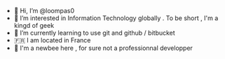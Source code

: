 - 👋 Hi, I’m @loompas0
- 👀 I’m interested in Information Technology globally . To be short , I'm a kingd of geek
- 🌱 I’m currently learning to use git and github / bitbucket 
- :fr: I am located in France
- :beginner: I'm a newbee here , for sure not a professionnal developper

<!---
loompas0/loompas0 is a ✨ special ✨ repository because its `README.md` (this file) appears on your GitHub profile.
You can click the Preview link to take a look at your changes.
--->
